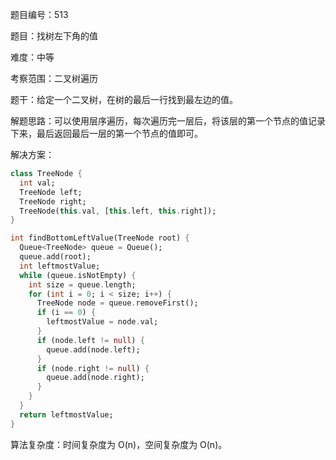 题目编号：513

题目：找树左下角的值

难度：中等

考察范围：二叉树遍历

题干：给定一个二叉树，在树的最后一行找到最左边的值。

解题思路：可以使用层序遍历，每次遍历完一层后，将该层的第一个节点的值记录下来，最后返回最后一层的第一个节点的值即可。

解决方案：

```dart
class TreeNode {
  int val;
  TreeNode left;
  TreeNode right;
  TreeNode(this.val, [this.left, this.right]);
}

int findBottomLeftValue(TreeNode root) {
  Queue<TreeNode> queue = Queue();
  queue.add(root);
  int leftmostValue;
  while (queue.isNotEmpty) {
    int size = queue.length;
    for (int i = 0; i < size; i++) {
      TreeNode node = queue.removeFirst();
      if (i == 0) {
        leftmostValue = node.val;
      }
      if (node.left != null) {
        queue.add(node.left);
      }
      if (node.right != null) {
        queue.add(node.right);
      }
    }
  }
  return leftmostValue;
}
```

算法复杂度：时间复杂度为 O(n)，空间复杂度为 O(n)。